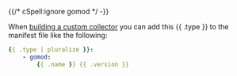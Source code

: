 {{/* cSpell:ignore gomod */ -}}

When [building a custom collector](/docs/collector/custom-collector/) you can add this {{ .type }} to the manifest file like the following:

```yaml
{{ .type | pluralize }}:
    - gomod:
        {{ .name }} {{ .version }}
```
